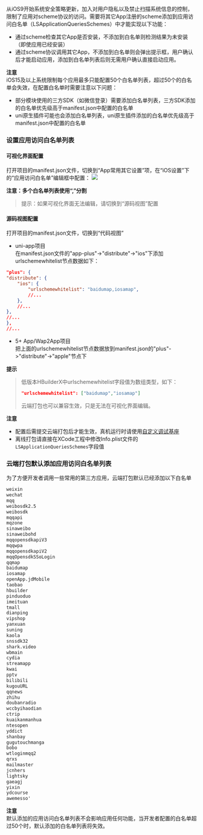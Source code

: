 从iOS9开始系统安全策略更新，加入对用户隐私以及禁止扫描系统信息的控制，限制了应用对scheme协议的访问。需要将其它App注册的scheme添加到应用访问白名单（LSApplicationQueriesSchemes）中才能实现以下功能：
- 通过scheme检查其它App是否安装，不添加到白名单则检测结果为未安装（即使应用已经安装）
- 通过scheme协议调用其它App，不添加到白名单则会弹出提示框，用户确认后才能启动应用，添加到白名单列表后则无需用户确认直接启动应用。

**注意**  
iOS15及以上系统限制每个应用最多只能配置50个白名单列表，超过50个的白名单会失效，在配置白名单时需要注意以下问题：
- 部分模块使用的三方SDK（如微信登录）需要添加白名单列表，三方SDK添加的白名单优先级高于manifest.json中配置的白名单
- uni原生插件可能也会添加白名单列表，uni原生插件添加的白名单优先级高于manifest.json中配置的白名单


### 设置应用访问白名单列表

#### 可视化界面配置
打开项目的manifest.json文件，切换到“App常用其它设置”项，在“iOS设置”下的“应用访问白名单”编辑框中配置：
![](https://native-res.dcloud.net.cn/images/uniapp/ios/chemewhitelist.png)

**注意：多个白名单列表使用“,”分割**

> 提示：如果可视化界面无法编辑，请切换到“源码视图”配置


#### 源码视图配置
打开项目的manifest.json文件，切换到“代码视图” 

- uni-app项目  
在manifest.json文件的"app-plus"->"distribute"->"ios"下添加urlschemewhitelist节点数据如下：
``` json
"plus": {  
"distribute": {  
    "ios": {  
        "urlschemewhitelist": "baidumap,iosamap",  
        //...  
    },  
    //...  
},  
//...  
},  
//... 
```

- 5+ App/Wap2App项目  
把上面的urlschemewhitelist节点数据放到manifest.json的"plus"->"distribute"->"apple"节点下

**提示**  
>低版本HBuilderX中urlschemewhitelist字段值为数组类型，如下：
>``` json
>"urlschemewhitelist": ["baidumap","iosamap"]
>```
>云端打包也可以兼容生效，只是无法在可视化界面编辑。

**注意**
- 配置后需提交云端打包后才能生效，真机运行时请使用[自定义调试基座](https://ask.dcloud.net.cn/article/35115)
- 离线打包请直接在XCode工程中修改Info.plist文件的`LSApplicationQueriesSchemes`字段值


### 云端打包默认添加应用访问白名单列表
为了方便开发者调用一些常用的第三方应用，云端打包默认已经添加以下白名单
``` txt
weixin
wechat
mqq
weibosdk2.5
weibosdk
mqqapi
mqzone
sinaweibo
sinaweibohd
mqqopensdkapiV3
mqqwpa
mqqopensdkapiV2
mqqOpensdkSSoLogin
qqmap
baidumap
iosamap
openApp.jdMobile
taobao
hbuilder
pinduoduo
imeituan
tmall
dianping
vipshop
yanxuan
suning
kaola
snssdk32
shark.video
wbmain
cydia
streamapp
kwai
pptv
bilibili
kugouURL
qqnews
zhihu
doubanradio
wccbyihaodian
ctrip
kuaikanmanhua
ntesopen
yddict
shanbay
gugutouchmanga
bobo
wtloginmqq2
qrxs
mailmaster
jcnhers
lightsky
gaeagj
yixin
ydcourse
awemesso'
```

**注意**  
默认添加的应用访问白名单列表不会影响应用任何功能，当开发者配置的白名单超过50个时，默认添加的白名单列表将失效。


